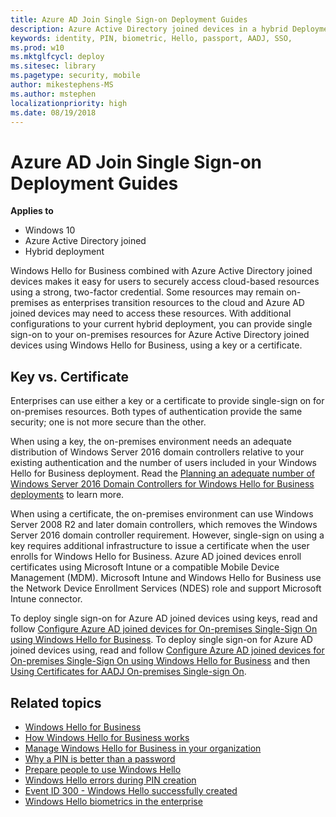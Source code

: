```yaml
---
title: Azure AD Join Single Sign-on Deployment Guides
description: Azure Active Directory joined devices in a hybrid Deployment for on-premises single sign-on
keywords: identity, PIN, biometric, Hello, passport, AADJ, SSO, 
ms.prod: w10
ms.mktglfcycl: deploy
ms.sitesec: library
ms.pagetype: security, mobile
author: mikestephens-MS
ms.author: mstephen
localizationpriority: high
ms.date: 08/19/2018
---
```

# Azure AD Join Single Sign-on Deployment Guides

**Applies to**
-   Windows 10
-   Azure Active Directory joined
-   Hybrid deployment

Windows Hello for Business combined with Azure Active Directory joined devices makes it easy for users to securely access cloud-based resources using a strong, two-factor credential.  Some resources may remain on-premises as enterprises transition resources to the cloud and Azure AD joined devices may need to access these resources.  With additional configurations to your current hybrid deployment, you can provide single sign-on to your on-premises resources for Azure Active Directory joined devices using Windows Hello for Business, using a key or a certificate.
 
## Key vs. Certificate

Enterprises can use either a key or a certificate to provide single-sign on for on-premises resources.  Both types of authentication provide the same security; one is not more secure than the other.  

When using a key, the on-premises environment needs an adequate distribution of Windows Server 2016 domain controllers relative to your existing authentication and the number of users included in your Windows Hello for Business deployment.  Read the [Planning an adequate number of Windows Server 2016 Domain Controllers for Windows Hello for Business deployments](hello-adequate-domain-controllers.md) to learn more.

When using a certificate, the on-premises environment can use Windows Server 2008 R2 and later domain controllers, which removes the Windows Server 2016 domain controller requirement.  However, single-sign on using a key requires additional infrastructure to issue a certificate when the user enrolls for Windows Hello for Business.  Azure AD joined devices enroll certificates using Microsoft Intune or a compatible Mobile Device Management (MDM).  Microsoft Intune and Windows Hello for Business use the Network Device Enrollment Services (NDES) role and support Microsoft Intune connector.

To deploy single sign-on for Azure AD joined devices using keys, read and follow [Configure Azure AD joined devices for On-premises Single-Sign On using Windows Hello for Business](hello-hybrid-aadj-sso-base.md).
To deploy single sign-on for Azure AD joined devices using, read and follow [Configure Azure AD joined devices for On-premises Single-Sign On using Windows Hello for Business](hello-hybrid-aadj-sso-base.md) and then [Using Certificates for AADJ On-premises Single-sign On](hello-hybrid-aadj-sso-cert.md).

## Related topics

- [Windows Hello for Business](hello-identity-verification.md)
- [How Windows Hello for Business works](hello-how-it-works.md)
- [Manage Windows Hello for Business in your organization](hello-manage-in-organization.md)
- [Why a PIN is better than a password](hello-why-pin-is-better-than-password.md)
- [Prepare people to use Windows Hello](hello-prepare-people-to-use.md)
- [Windows Hello errors during PIN creation](hello-errors-during-pin-creation.md)
- [Event ID 300 - Windows Hello successfully created](hello-event-300.md)
- [Windows Hello biometrics in the enterprise](hello-biometrics-in-enterprise.md)


